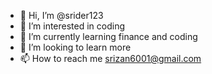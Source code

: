 - 👋 Hi, I’m @srider123
- 👀 I’m interested in coding
- 🌱 I’m currently learning finance and coding
- 💞️ I’m looking to learn more
- 📫 How to reach me srizan6001@gmail.com

<!---
srider123/srider123 is a ✨ special ✨ repository because its `README.md` (this file) appears on your GitHub profile.
You can click the Preview link to take a look at your changes.
--->
